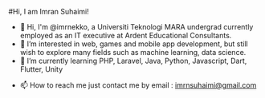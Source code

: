#Hi, I am Imran Suhaimi!

- 👋 Hi, I'm @imrnekko, a Universiti Teknologi MARA undergrad currently employed as an IT executive at Ardent Educational Consultants.
- 👀 I’m interested in web, games and mobile app development, but still wish to explore many fields such as machine learning, data science.
- 🌱 I’m currently learning PHP, Laravel, Java, Python, Javascript, Dart, Flutter, Unity
<!---- 💞️ I’m looking to collaborate on ...--->
- 📫 How to reach me just contact me by email : imrnsuhaimi@gmail.com

<!---
imrnekko/imrnekko is a ✨ special ✨ repository because its `README.md` (this file) appears on your GitHub profile.
You can click the Preview link to take a look at your changes.
--->
